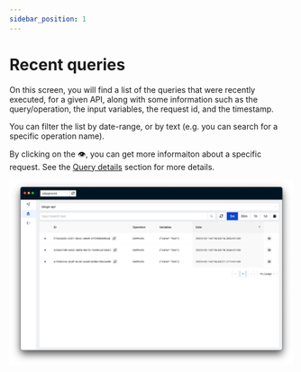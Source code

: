 ```yaml
---
sidebar_position: 1
---
```


# Recent queries

On this screen, you will find a list of the queries that were recently executed, for a given API, along with some information such as the query/operation, the input variables, the request id, and the timestamp.

You can filter the list by date-range, or by text (e.g. you can search for a specific operation name).

By clicking on the 👁, you can get more informaiton about a specific request. See the [Query details](query-details) section for more details. 

![Recent Queries](img/recent-queries.png)
